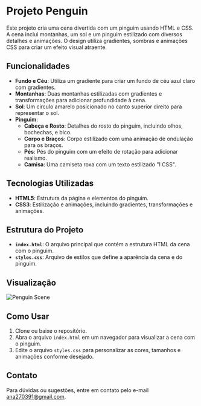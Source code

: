 # Projeto Penguin

Este projeto cria uma cena divertida com um pinguim usando HTML e CSS. A cena inclui montanhas, um sol e um pinguim estilizado com diversos detalhes e animações. O design utiliza gradientes, sombras e animações CSS para criar um efeito visual atraente.

## Funcionalidades

- **Fundo e Céu**: Utiliza um gradiente para criar um fundo de céu azul claro com gradientes.
- **Montanhas**: Duas montanhas estilizadas com gradientes e transformações para adicionar profundidade à cena.
- **Sol**: Um círculo amarelo posicionado no canto superior direito para representar o sol.
- **Pinguim**:
  - **Cabeça e Rosto**: Detalhes do rosto do pinguim, incluindo olhos, bochechas, e bico.
  - **Corpo e Braços**: Corpo estilizado com uma animação de ondulação para os braços.
  - **Pés**: Pés do pinguim com um efeito de rotação para adicionar realismo.
  - **Camisa**: Uma camiseta roxa com um texto estilizado "I CSS".

## Tecnologias Utilizadas

- **HTML5**: Estrutura da página e elementos do pinguim.
- **CSS3**: Estilização e animações, incluindo gradientes, transformações e animações.

## Estrutura do Projeto

- **`index.html`**: O arquivo principal que contém a estrutura HTML da cena com o pinguim.
- **`styles.css`**: Arquivo de estilos que define a aparência da cena e do pinguim.

## Visualização

![Penguin Scene](https://via.placeholder.com/800x600.png?text=Penguin+Scene)

## Como Usar

1. Clone ou baixe o repositório.
2. Abra o arquivo `index.html` em um navegador para visualizar a cena com o pinguim.
3. Edite o arquivo `styles.css` para personalizar as cores, tamanhos e animações conforme desejado.


## Contato

Para dúvidas ou sugestões, entre em contato pelo e-mail [ana270391@gmail.com](mailto:ana270391@gmail.com).
